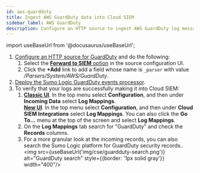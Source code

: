 ```yaml
---
id: aws-guardduty
title: Ingest AWS GuardDuty data into Cloud SIEM
sidebar_label: AWS GuardDuty
description: Configure an HTTP source to ingest AWS GuardDuty log messages and send them to the GuardDuty system parser.
---
```


import useBaseUrl from '@docusaurus/useBaseUrl';

1. [Configure an HTTP source for GuardDuty](/docs/integrations/amazon-aws/guardduty/#step-1-configure-an-http-source) and do the following:
    1. Select the [**Forward to SIEM** option](/docs/c2c/info/#metadata-fields) in the source configuration UI.
    1. Click the **+Add** link to add a field whose name is `_parser` with value */Parsers/System/AWS/GuardDuty*.
1. [Deploy the Sumo Logic GuardDuty events processor](/docs/integrations/amazon-aws/guardduty/#step-2-deploy-sumo-guardduty-events-processor).
1. To verify that your logs are successfully making it into Cloud SIEM:
    1. [**Classic UI**](/docs/get-started/sumo-logic-ui-classic). In the top menu select **Configuration**, and then under **Incoming Data** select **Log Mappings**. <br/>[**New UI**](/docs/get-started/sumo-logic-ui). In the top menu select **Configuration**, and then under **Cloud SIEM Integrations** select **Log Mappings**. You can also click the **Go To...** menu at the top of the screen and select **Log Mappings**.  
    1. On the **Log Mappings** tab search for "GuardDuty" and check the **Records** columns.
    1. For a more granular look at the incoming records, you can also search the Sumo Logic platform for GuardDuty security records..<br/><img src={useBaseUrl('img/cse/guardduty-search.png')} alt="GuardDuty search" style={{border: '1px solid gray'}} width="400"/>
